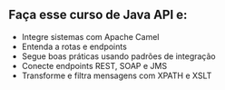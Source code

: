 ## Faça esse curso de Java API e:

-   Integre sistemas com Apache Camel
-   Entenda a rotas e endpoints
-   Segue boas práticas usando padrões de integração
-   Conecte endpoints REST, SOAP e JMS
-   Transforme e filtra mensagens com XPATH e XSLT
